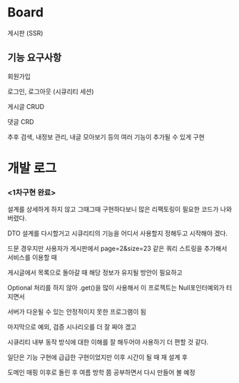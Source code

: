 # Board
게시판 (SSR)


## 기능 요구사항

회원가입

로그인, 로그아웃 (시큐리티 세션)

게시글 CRUD

댓글 CRD


추후 검색, 내정보 관리, 내글 모아보기 등의
여러 기능이 추가될 수 있게 구현



# 개발 로그

### <1차구현 완료> 
설계를 상세하게 하지 않고 그때그때 구현하다보니 많은 리팩토링이 필요한 코드가 나와 버렸다.

DTO 설계를 다시할거고 시큐리티의 기능을 어디서 사용할지 정해두고 시작해야 겠다.

드문 경우지만 사용자가 게시판에서 page=2&size=23 같은 쿼리 스트링을 추가해서 서비스를 이용할 때

게시글에서 목록으로 돌아갈 때 해당 정보가 유지될 방안이 필요하고

Optional 처리를 하지 않아 .get()을 많이 사용해서 이 프로젝트는 Null포인터예외가 터지면서

서버가 다운될 수 있는 안정적이지 못한 프로그램이 됨

마지막으로 예외, 검증 시나리오를 더 잘 짜야 겠고

시큐리티 내부 동작 방식에 대한 이해를 잘 해두어야 사용하기 더 편할 것 같다.

일단은 기능 구현에 급급한 구현이었지만 이후 시간이 될 때 재 설계 후 

도메인 매핑 이후로 돌린 후 여름 방학 쯤 공부하면서 다시 만들어 볼 예정